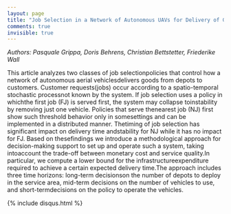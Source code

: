 ```yaml
---
layout: page
title: "Job Selection in a Network of Autonomous UAVs for Delivery of Goods"
comments: true
invisible: true
---
```


<p class="text-left"><i>Authors: Pasquale Grippa, Doris Behrens, Christian Bettstetter, Friederike Wall</i></p>

This article analyzes two classes of job selectionpolicies that control how a network of autonomous aerial vehiclesdelivers goods from depots to customers. Customer requests(jobs) occur according to a spatio-temporal stochastic processnot known by the system. If job selection uses a policy in whichthe first job (FJ) is served first, the system may collapse toinstability by removing just one vehicle. Policies that serve thenearest job (NJ) first show such threshold behavior only in somesettings and can be implemented in a distributed manner. Thetiming of job selection has significant impact on delivery time andstability for NJ while it has no impact for FJ. Based on thesefindings we introduce a methodological approach for decision-making support to set up and operate such a system, taking intoaccount the trade-off between monetary cost and service quality.In particular, we compute a lower bound for the infrastructureexpenditure required to achieve a certain expected delivery time.The approach includes three time horizons: long-term decisionson the number of depots to deploy in the service area, mid-term decisions on the number of vehicles to use, and short-termdecisions on the policy to operate the vehicles.

{% include disqus.html %}